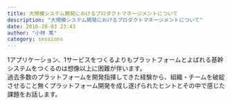 ```yaml
---
title: 大規模システム開発におけるプロダクトマネージメントについて
description: "大規模システム開発におけるプロダクトマネージメントについて"
date: 2016-10-03 23:43
author: "小林 篤"
category: sessions
---
```

1アプリケーション、1サービスをつくるよりもプラットフォームとよばれる基幹システムをつくるのは想像以上に困難が伴います。<br />過去多数のプラットフォームを開発指揮してきた経験から、組織・チームを破綻させること無くプラットフォーム開発を成し遂げられたヒントとその中で感じた課題をお話します。
